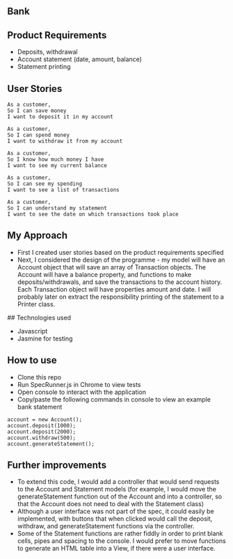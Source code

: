 ## Bank

## Product Requirements

- Deposits, withdrawal
- Account statement (date, amount, balance)
- Statement printing

## User Stories

```
As a customer,
So I can save money
I want to deposit it in my account

As a customer,
So I can spend money
I want to withdraw it from my account

As a customer,
So I know how much money I have
I want to see my current balance

As a customer,
So I can see my spending
I want to see a list of transactions

As a customer,
So I can understand my statement
I want to see the date on which transactions took place
```

## My Approach

- First I created user stories based on the product requirements specified
- Next, I considered the design of the programme - my model will have an Account object that will save an array of Transaction objects. The Account will have a balance property, and functions to make deposits/withdrawals, and save the transactions to the account history. Each Transaction object will have properties amount and date. I will probably later on extract the responsibility printing of the statement to a Printer class.

## Technologies used
- Javascript
- Jasmine for testing

## How to use
- Clone this repo
- Run SpecRunner.js in Chrome to view tests
- Open console to interact with the application
- Copy/paste the following commands in console to view an example bank statement
```
account = new Account();
account.deposit(1000);
account.deposit(2000);
account.withdraw(500);
account.generateStatement();
```

## Further improvements
- To extend this code, I would add a controller that would send requests to the Account and Statement models (for example, I would move the generateStatement function out of the Account and into a controller, so that the Account does not need to deal with the Statement class)
- Although a user interface was not part of the spec, it could easily be implemented, with buttons that when clicked would call the deposit, withdraw, and generateStatement functions via the controller.
- Some of the Statement functions are rather fiddly in order to print blank cells, pipes and spacing to the console. I would prefer to move functions to generate an HTML table into a View, if there were a user interface.
